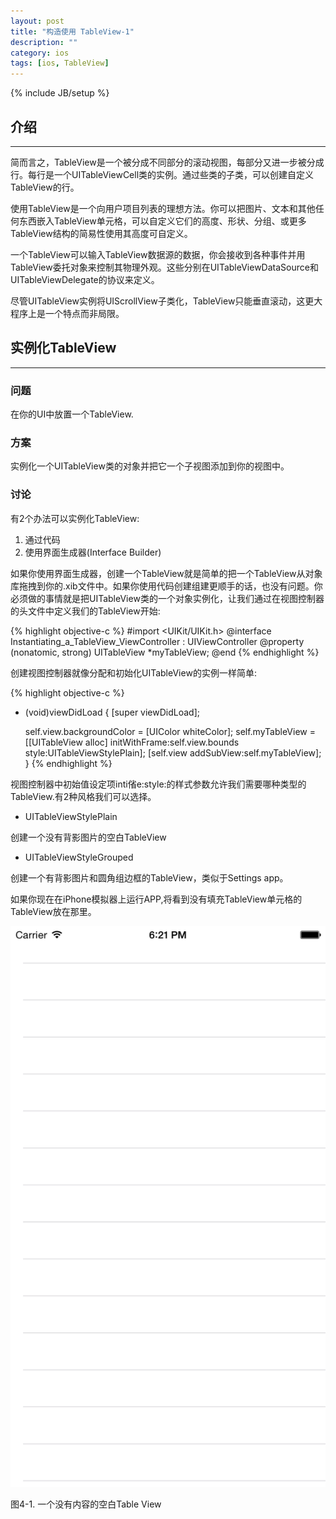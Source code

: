 ```yaml
---
layout: post
title: "构造使用 TableView-1"
description: ""
category: ios
tags: [ios, TableView]
---
```

{% include JB/setup %}

## 介绍
---

简而言之，TableView是一个被分成不同部分的滚动视图，每部分又进一步被分成行。每行是一个UITableViewCell类的实例。通过些类的子类，可以创建自定义TableView的行。

使用TableView是一个向用户项目列表的理想方法。你可以把图片、文本和其他任何东西嵌入TableView单元格，可以自定义它们的高度、形状、分组、或更多TableView结构的简易性使用其高度可自定义。

一个TableView可以输入TableView数据源的数据，你会接收到各种事件并用TableView委托对象来控制其物理外观。这些分别在UITableViewDataSource和UITableViewDelegate的协议来定义。

尽管UITableView实例将UIScrollView子类化，TableView只能垂直滚动，这更大程序上是一个特点而非局限。

## 实例化TableView
---

### 问题

在你的UI中放置一个TableView.

### 方案

实例化一个UITableView类的对象并把它一个子视图添加到你的视图中。

### 讨论

有2个办法可以实例化TableView:

1. 通过代码
1. 使用界面生成器(Interface Builder)

如果你使用界面生成器，创建一个TableView就是简单的把一个TableView从对象库拖拽到你的.xib文件中。如果你使用代码创建组建更顺手的话，也没有问题。你必须做的事情就是把UITableView类的一个对象实例化，让我们通过在视图控制器的头文件中定义我们的TableView开始:

{% highlight objective-c %}
#import <UIKit/UIKit.h>
@interface Instantiating_a_TableView_ViewController : UIViewController
@property (nonatomic, strong) UITableView *myTableView;
@end
{% endhighlight %}

创建视图控制器就像分配和初始化UITableView的实例一样简单:

{% highlight objective-c %}
- (void)viewDidLoad {
	[super viewDidLoad];

	self.view.backgroundColor = [UIColor whiteColor];
	self.myTableView = [[UITableView alloc] initWithFrame:self.view.bounds style:UITableViewStylePlain];
	[self.view addSubView:self.myTableView];
}
{% endhighlight %}

视图控制器中初始值设定项inti偗e:style:的样式参数允许我们需要哪种类型的TableView.有2种风格我们可以选择。

* UITableViewStylePlain

创建一个没有背影图片的空白TableView

* UITableViewStyleGrouped

创建一个有背影图片和圆角组边框的TableView，类似于Settings app。

如果你现在在iPhone模拟器上运行APP,将看到没有填充TableView单元格的TableView放在那里。

![TableView-1](/assets/img/ios/TableView-1.png)

图4-1. 一个没有内容的空白Table View
